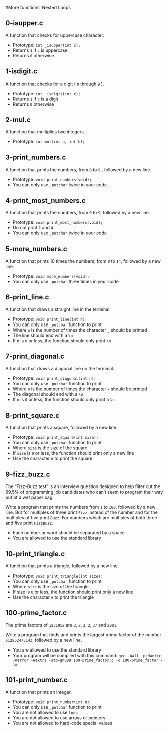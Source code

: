 #More functions, Nested Loops

## 0-isupper.c
A function that checks for uppercase character.
- Prototype: `int _isupper(int c);`
- Returns `1` if `c` is uppercase
- Returns `0` otherwise.

## 1-isdigit.c
A function that checks for a digit ( `0` through `9` ).
- Prototype: `int _isdigit(int c);`
- Returns `1` if `c` is a digit
- Returns `0` otherwise

## 2-mul.c
A function that multiplies two integers.
- Prototype: `int mul(int a, int b);`

## 3-print_numbers.c
A function that prints the numbers, from `0` to `9` , followed by a new line.
- Prototype: `void print_numbers(void);`
- You can only use `_putchar` twice in your code

## 4-print_most_numbers.c
A function that prints the numbers, from `0` to `9`, followed by a new line.
- Prototype: `void print_most_numbers(void);`
- Do not print `2` and `4`
- You can only use `_putchar` twice in your code

## 5-more_numbers.c
A function that prints 10 times the numbers, from `0` to `14`, followed by a
new line.
- Prototype: `void more_numbers(void);`
- You can only use `_putchar` three times in your code

## 6-print_line.c
A function that draws a straight line in the terminal.
- Prototype: `void print_line(int n);`
- You can only use `_putchar` function to print
- Where `n` is the number of times the character `_` should be printed
- The line should end with a `\n`
- If `n` is `0` or less, the function should only print `\n`

## 7-print_diagonal.c
A function that draws a diagonal line on the terminal.
- Prototype: `void print_diagonal(int n);`
- You can only use `_putchar` function to print
- Where `n` is the number of times the character `\` should be printed
- The diagonal should end with a `\n`
- If `n` is `0` or less, the function should only print a `\n`

## 8-print_square.c
A function that prints a square, followed by a new line.
- Prototype: `void print_square(int size);`
- You can only use `_putchar` function to print
- Where `size` is the size of the square
- If `size` is `0` or less, the function should print only a new line
- Use the character `#` to print the square

## 9-fizz_buzz.c
The “Fizz-Buzz test” is an interview question designed to help filter out
the 99.5% of programming job candidates who can’t seem to program their
way out of a wet paper bag.

Write a program that prints the numbers from `1` to `100`, followed by a new
line. But for multiples of three print `Fizz` instead of the number and for
the multiples of five print `Buzz`. For numbers which are multiples of both
three and five print `FizzBuzz`.
- Each number or word should be separated by a space
- You are allowed to use the standard library

## 10-print_triangle.c
A function that prints a triangle, followed by a new line.
- Prototype: `void print_triangle(int size)`;
- You can only use `_putchar` function to print
- Where `size` is the size of the triangle
- If size is `0` or less, the function should print only a new line
- Use the character `#` to print the triangle

## 100-prime_factor.c
The prime factors of `1231952` are `2`, `2`, `2`, `2`, `37` and `2081`.

Write a program that finds and prints the largest prime factor of the
number `612852475143`, followed by a new line.
- You are allowed to use the standard library
- Your program will be compiled with this command:
`gcc -Wall -pedantic -Werror -Wextra -std=gnu89 100-prime_factor.c -o
100-prime_factor -lm`

## 101-print_number.c
A function that prints an integer.
- Prototype: `void print_number(int n)`;
- You can only use `_putchar` function to print
- You are not allowed to use `long`
- You are not allowed to use arrays or pointers
- You are not allowed to hard-code special values
